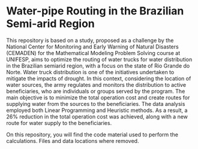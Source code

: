 # Water-pipe Routing in the Brazilian Semi-arid Region

This repository is based on a study, proposed as a challenge by the National Center for Monitoring and Early Warning of Natural Disasters (CEMADEN) for the Mathematical Modeling Problem Solving course at UNIFESP, aims to optimize the routing of water trucks for water distribution in the Brazilian semiarid region, with a focus on the state of Rio Grande do Norte. Water truck distribution is one of the initiatives undertaken to mitigate the impacts of drought. In this context, considering the location of water sources, the army regulates and monitors the distribution to active beneficiaries, who are individuals or groups served by the program. The main objective is to minimize the total operation cost and create routes for supplying water from the sources to the beneficiaries. The data analysis employed both Linear Programming and Heuristic methods. As a result, a 26\% reduction in the total operation cost was achieved, along with a new route for water supply to the beneficiaries.

  On this repository, you will find the code material used to perform the calculations. Files and data locations where removed.
